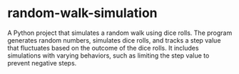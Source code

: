 # random-walk-simulation
A Python project that simulates a random walk using dice rolls. The program generates random numbers, simulates dice rolls, and tracks a step value that fluctuates based on the outcome of the dice rolls. It includes simulations with varying behaviors, such as limiting the step value to prevent negative steps.
